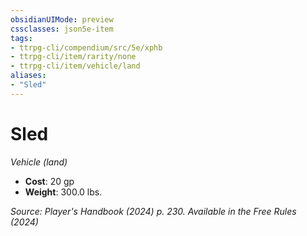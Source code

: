 ```yaml
---
obsidianUIMode: preview
cssclasses: json5e-item
tags:
- ttrpg-cli/compendium/src/5e/xphb
- ttrpg-cli/item/rarity/none
- ttrpg-cli/item/vehicle/land
aliases: 
- "Sled"
---
```

# Sled
*Vehicle (land)*  


- **Cost**: 20 gp
- **Weight**: 300.0 lbs.

*Source: Player's Handbook (2024) p. 230. Available in the Free Rules (2024)*